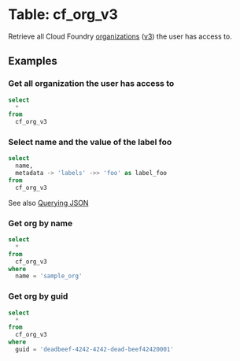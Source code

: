 # Table: cf_org_v3

Retrieve all Cloud Foundry [organizations](https://docs.cloudfoundry.org/concepts/roles.html#orgs) ([v3](http://v3-apidocs.cloudfoundry.org/version/3.113.0/index.html#organizations)) the user has access to.

## Examples

### Get all organization the user has access to

```sql
select
  *
from
  cf_org_v3
```

### Select name and the value of the label foo

```sql
select
  name,
  metadata -> 'labels' ->> 'foo' as label_foo
from
  cf_org_v3
```

See also [Querying JSON](https://steampipe.io/docs/sql/querying-json)

### Get org by name

```sql
select
  *
from
  cf_org_v3
where
  name = 'sample_org'
```

### Get org by guid

```sql
select
  *
from
  cf_org_v3
where
  guid = 'deadbeef-4242-4242-dead-beef42420001'
```